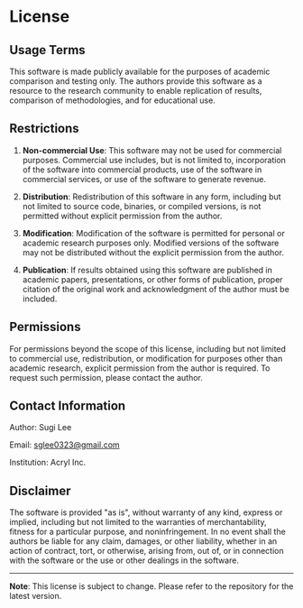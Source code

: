 # License
 
## Usage Terms
 
This software is made publicly available for the purposes of academic comparison and testing only. The authors provide this software as a resource to the research community to enable replication of results, comparison of methodologies, and for educational use.
 
## Restrictions
 
1. **Non-commercial Use**: This software may not be used for commercial purposes. Commercial use includes, but is not limited to, incorporation of the software into commercial products, use of the software in commercial services, or use of the software to generate revenue.
2. **Distribution**: Redistribution of this software in any form, including but not limited to source code, binaries, or compiled versions, is not permitted without explicit permission from the author.
 
3. **Modification**: Modification of the software is permitted for personal or academic research purposes only. Modified versions of the software may not be distributed without the explicit permission from the author.
 
4. **Publication**: If results obtained using this software are published in academic papers, presentations, or other forms of publication, proper citation of the original work and acknowledgment of the author must be included.
 
## Permissions
 
For permissions beyond the scope of this license, including but not limited to commercial use, redistribution, or modification for purposes other than academic research, explicit permission from the author is required. To request such permission, please contact the author.
 
## Contact Information
 
Author: Sugi Lee

Email: sglee0323@gmail.com

Institution: Acryl Inc.
 
## Disclaimer
 
The software is provided "as is", without warranty of any kind, express or implied, including but not limited to the warranties of merchantability, fitness for a particular purpose, and noninfringement. In no event shall the authors be liable for any claim, damages, or other liability, whether in an action of contract, tort, or otherwise, arising from, out of, or in connection with the software or the use or other dealings in the software.
 
---
 
**Note**: This license is subject to change. Please refer to the repository for the latest version.
